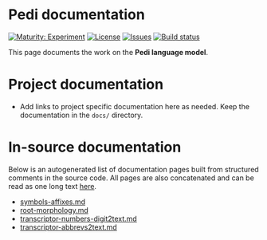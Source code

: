 # Pedi documentation

[![Maturity: Experiment](https://img.shields.io/badge/Maturity-Experiment-black.svg)](https://giellalt.github.io/MaturityClassification.html)
[![License](https://img.shields.io/github/license/giellalt/lang-nso)](https://raw.githubusercontent.com/giellalt/lang-nso/develop/LICENSE)
[![Issues](https://img.shields.io/github/issues/giellalt/lang-nso)](https://github.com/giellalt/lang-nso/issues)
[![Build status](https://github.com/giellalt/lang-nso/workflows/Speller%20CI+CD/badge.svg)](https://github.com/giellalt/lang-nso/actions)

This page documents the work on the **Pedi language model**. 

# Project documentation

* Add links to project specific documentation here as needed. Keep the documentation in the `docs/` directory.

# In-source documentation

Below is an autogenerated list of documentation pages built from structured comments in the source code. All pages are also concatenated and can be read as one long text [here](nso.md).
* [symbols-affixes.md](symbols-affixes.md)
* [root-morphology.md](root-morphology.md)
* [transcriptor-numbers-digit2text.md](transcriptor-numbers-digit2text.md)
* [transcriptor-abbrevs2text.md](transcriptor-abbrevs2text.md)
